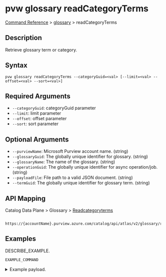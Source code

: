 # pvw glossary readCategoryTerms
[Command Reference](../../../README.md#command-reference) > [glossary](./main.md) > readCategoryTerms

## Description
Retrieve glossary term or category.

## Syntax
```
pvw glossary readCategoryTerms --categoryGuid=<val> [--limit=<val> --offset=<val> --sort=<val>]
```

## Required Arguments
- `--categoryGuid`: categoryGuid parameter
- `--limit`: limit parameter
- `--offset`: offset parameter
- `--sort`: sort parameter

## Optional Arguments
- `--purviewName`: Microsoft Purview account name. (string)
- `--glossaryGuid`: The globally unique identifier for glossary. (string)
- `--glossaryName`: The name of the glossary. (string)
- `--operationGuid`: The globally unique identifier for async operation/job. (string)
- `--payloadFile`: File path to a valid JSON document. (string)
- `--termGuid`: The globally unique identifier for glossary term. (string)

## API Mapping
Catalog Data Plane > Glossary > [Readcategoryterms]()
```
 https://{accountName}.purview.azure.com/catalog/api/atlas/v2/glossary/readCategoryTerms
```

## Examples
DESCRIBE_EXAMPLE.
```powershell
EXAMPLE_COMMAND
```
<details><summary>Example payload.</summary>
<p>

```json
PASTE_JSON_HERE
```
</p>
</details>